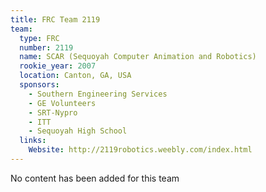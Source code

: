 ```yaml
---
title: FRC Team 2119
team:
  type: FRC
  number: 2119
  name: SCAR (Sequoyah Computer Animation and Robotics)
  rookie_year: 2007
  location: Canton, GA, USA
  sponsors:
    - Southern Engineering Services
    - GE Volunteers
    - SRT-Nypro
    - ITT
    - Sequoyah High School
  links:
    Website: http://2119robotics.weebly.com/index.html
---
```

No content has been added for this team